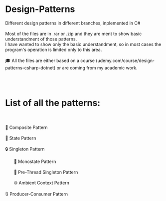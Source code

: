# Design-Patterns
Different design patterns in different branches, inplemented in C# <br><br>
Most of the files are in .rar or .zip and they are ment to show basic understandment of those patterns. <br> 
I have wanted to show only the basic understandment, so in most cases the program's operation is limited only to this area. <br><br>
🎓 All the files are either based on a course (udemy.com/course/design-patterns-csharp-dotnet) or are coming from my academic work. 

<br><br>

# List of all the patterns:<br><br>
🧩 Composite Pattern <br><br>
🔄 State Pattern<br><br>
🔒 Singleton Pattern<br><br>
&emsp;&emsp;🔗 Monostate Pattern<br><br>
&emsp;&emsp;🔄 Pre-Thread Singleton Pattern<br><br>
&emsp;&emsp;🌐 Ambient Context Pattern<br><br>
🔃 Producer-Consumer Pattern<br><br>
